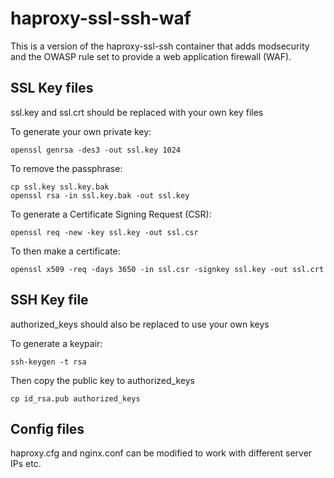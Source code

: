 haproxy-ssl-ssh-waf
===================

This is a version of the haproxy-ssl-ssh container that adds modsecurity and the OWASP rule set to provide a web application firewall (WAF).

SSL Key files
-------------

ssl.key and ssl.crt should be replaced with your own key files

To generate your own private key:

    openssl genrsa -des3 -out ssl.key 1024

To remove the passphrase:

    cp ssl.key ssl.key.bak
    openssl rsa -in ssl.key.bak -out ssl.key

To generate a Certificate Signing Request (CSR):

    openssl req -new -key ssl.key -out ssl.csr

To then make a certificate:

    openssl x509 -req -days 3650 -in ssl.csr -signkey ssl.key -out ssl.crt

SSH Key file
------------

authorized_keys should also be replaced to use your own keys

To generate a keypair:

    ssh-keygen -t rsa
    
Then copy the public key to authorized_keys

    cp id_rsa.pub authorized_keys

Config files
------------

haproxy.cfg and nginx.conf can be modified to work with different server IPs etc.
